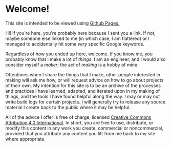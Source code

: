 # Welcome!

This site is intended to be viewed using [Github Pages.](https://gsboylan.github.io)

Hi! If you're here, you're probably here because I sent you a link. If not, maybe someone else
linked to me (in which case, I am flattered) or I managed to accidentally hit some *very* specific
Google keywords.

Regardless of how you ended up here, welcome. If you know me, you probably know that I make a lot of
*things*. I am an engineer, and I would also consider myself a *maker*; the act of *making* is a hobby of mine.

Oftentimes when I share the things that I make, other people interested in making will ask me how,
or will request advice on how to go about projects of their own. My intention for this site is to be
an archive of the processes and practices I have learned, adapted, and iterated upon in my making of
things, and the tools I have found helpful along the way. I may or may not write build logs for
certain projects. I will generally try to release any source material I create back to the public
where it may be helpful.

All of the advice I offer is free of charge, licensed [Creative Commons Attribution 4.0
International](https://creativecommons.org/licenses/by/4.0/). In short, you are free to use,
distribute, or modify this content in any work you create, commercial or noncommercial, provided
that you attribute any content you lift from me back to my site where appropriate.
